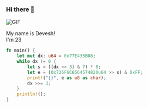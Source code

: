 ### Hi there 👋

![GIF](https://media.giphy.com/media/gvfpZrR54qd56/giphy.gif)

My name is Devesh!  
I'm 23

```rust
fn main() {
    let mut dx: u64 = 0x77E435B08;
    while dx != 0 {
        let s = ((dx >> 3) & 7) * 8;
        let e = (0x726F6C6564574820u64 >> s) & 0xFF;
        print!("{}", e as u8 as char); 
        dx >>= 3;
    }
    println!();
}
